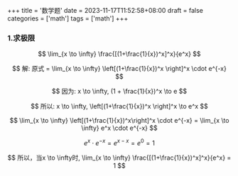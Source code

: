 +++
title = '数学题'
date = 2023-11-17T11:52:58+08:00
draft = false
categories = ['math']
tags = ['math']
+++

### 1.求极限
$$
\lim_{x \to \infty} \frac{[(1+\frac{1}{x})^x]^x}{e^x}
$$

$$
解: 原式 = \lim_{x \to \infty} \left[(1+\frac{1}{x})^x \right]^x \cdot e^{-x}
$$

$$
因为: x \to \infty, (1 + \frac{1}{x})^x \to e
$$

$$
所以: x \to \infty, \left[(1+\frac{1}{x})^x \right]^x \to e^x
$$

$$
\lim_{x \to \infty} \left[(1+\frac{1}{x})^x\right]^x \cdot e^{-x} = \lim_{x \to \infty} e^x \cdot e^{-x}
$$

$$
e^x \cdot e^{-x} = e^{x-x} = e^0 = 1
$$

$$
所以，当x \to \infty时, \lim_{x \to \infty} \frac{[(1+\frac{1}{x})^x]^x}{e^x} = 1
$$
